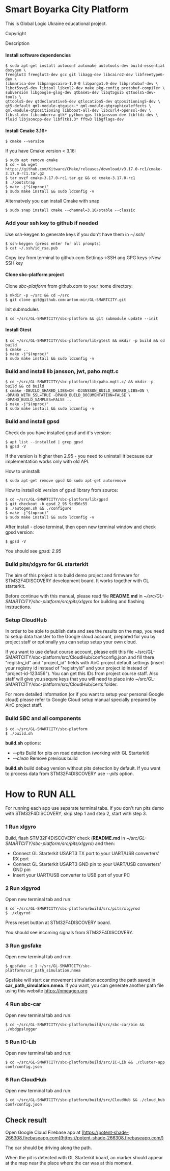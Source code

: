 # Smart Boyarka City Platform

This is Global Logic Ukraine educational project. 

Copyright

Description

#### Install software dependencies
```
$ sudo apt-get install autoconf automake autotools-dev build-essential doxygen \
freeglut3 freeglut3-dev gcc git libagg-dev libcairo2-dev libfreetype6-dev \
libmarisa-dev libpangocairo-1.0-0 libpango1.0-dev libprotobuf-dev \
libqt5svg5-dev libtool libxml2-dev make pkg-config protobuf-compiler \
subversion libgoogle-glog-dev qtbase5-dev libqt5gui5 qttools5-dev-tools \
qttools5-dev qtdeclarative5-dev qtlocation5-dev qtpositioning5-dev \
qt5-default qml-module-qtquick-* qml-module-qtgraphicaleffects \
qml-module-qtpositioning libboost-all-dev libcurl4-openssl-dev \
libssl-dev libcanberra-gtk* python-gps libjansson-dev libftdi-dev \
fluid libjsoncpp-dev libfltk1.3* fftw3 libgflags-dev
```

#### Install Cmake 3.16+
```
$ cmake --version
```
If you have Cmake version < 3.16:
```
$ sudo apt remove cmake
$ cd ~ && wget https://github.com/Kitware/CMake/releases/download/v3.17.0-rc1/cmake-3.17.0-rc1.tar.gz
$ tar xvzf cmake-3.17.0-rc1.tar.gz && cd cmake-3.17.0-rc1
$ ./bootstrap
$ make -j"$(nproc)"
$ sudo make install && sudo ldconfig -v
```

Alternatvely you can install Cmake with snap
```
$ sudo snap install cmake --channel=3.16/stable --classic
```

### Add your ssh key to github if needed

Use ssh-keygen to generate keys if you don't have them in ~/.ssh/
```
$ ssh-keygen (press enter for all prompts)
$ cat ~/.ssh/id_rsa.pub
```
Copy key from terminal to github.com Settings->SSH ang GPG keys->New SSH key

#### Clone sbc-platform project

Clone *sbc-platform* from github.com to your home directory:
```
$ mkdir -p ~/src && cd ~/src
$ git clone git@github.com:anton-mir/GL-SMARTCITY.git
```

Init submodules

```
$ cd ~/src/GL-SMARTCITY/sbc-platform && git submodule update --init
```

#### Install Gtest
```
$ cd ~/src/GL-SMARTCITY/sbc-platform/lib/gtest && mkdir -p build && cd build
$ cmake ..
$ make -j"$(nproc)"
$ sudo make install && sudo ldconfig -v
```

### Build and install lib jansson, jwt, paho.mqtt.c

```
$ cd ~/src/GL-SMARTCITY/sbc-platform/lib/paho.mqtt.c/ && mkdir -p build && cd build
$ cmake -DBUILD_SHARED_LIBS=ON -DJANSSON_BUILD_SHARED_LIBS=ON \
-DPAHO_WITH_SSL=TRUE -DPAHO_BUILD_DOCUMENTATION=FALSE \
-DPAHO_BUILD_SAMPLES=FALSE ..
$ make -j"$(nproc)"
$ sudo make install && sudo ldconfig -v
```

### Build and install gpsd

Check do you have installed gpsd and it's version:

```
$ apt list --installed | grep gpsd
$ gpsd -V
```

If the version is higher then 2.95 - you need to uninstall it because our 
implementation works only with old API.

How to uninstall:

```
$ sudo apt-get remove gpsd && sudo apt-get autoremove
```

How to install old version of gpsd library from source:
 
```
$ cd ~/src/GL-SMARTCITY/sbc-platform/lib/gpsd
$ git checkout -b gpsd_2_95 9cd56c55 
$ ./autogen.sh && ./configure
$ make -j"$(nproc)"
$ sudo make install && sudo ldconfig -v
```
After install - close terminal, then open new terminal window and check gpsd version:

```
$ gpsd -V
```
You should see *gpsd: 2.95*

### Build pits/xlgyro for GL starterkit

The aim of this project is to build demo project and firmware for
STM32F4DISCOVERY development board. It works together with GL
starterkit.

Before continue with this manual, please read file **README.md** in
_~/src/GL-SMARTCITY/sbc-platform/src/pits/xlgyro_ for building and flashing instructions.

### Setup CloudHub

In order to be able to publish data and see the results on the map, you need to setup 
data transfer to the Google cloud account, prepared for you by project staff or optionally
you can setup setup your own cloud. 

If you want to use defaut course account, please edit this file 
~/src/GL-SMARTCITY/sbc-platform/src/CloudHub/conf/config.json and fill there "registry_id"
and "project_id" fields with AirC project default settings (insert your registry id instead 
of "registryId" and your project id instead of "project-id-123456").
You can get this IDs from project course staff. Also staff will give you sequre keys 
that you will need to place into ~/src/GL-SMARTCITY/sbc-platform/src/CloudHub/certs folder. 

For more detailed information (or if you want to setup your personal Google cloud)
please refer to Google Cloud setup manual specially prepared by AirC project staff.

### Build SBC and all components

```
$ cd ~/src/GL-SMARTCITY/sbc-platform 
$ ./build.sh 
```
**build.sh** options: 
* _--pits_ Build for pits on road detection (working with GL Starterkit)
* _--clean_ Remove previous build

**build.sh** build debug version without pits detection by default. 
If you want to process data from STM32F4DISCOVERY use *--pits* option.

# How to RUN ALL  

For running each app use separate terminal tabs. If you don't run pits demo
with STM32F4DISCOVERY, skip step 1 and step 2, start with step 3. 


### 1 Run xlgyro

Build, flash STM32F4DISCOVERY check (**README.md** in 
_~/src/GL-SMARTCITY/sbc-platform/src/pits/xlgyro_) and then:
* Connect GL Starterkit USART3 TX port to your UART/USB converters' RX port
* Connect GL Starterkit USART3 GND pin to your UART/USB converters' GND pin
* Insert your UART/USB converter to USB port of your PC 

### 2 Run xlgyrod

Open new terminal tab and run:

```
$ cd ~/src/GL-SMARTCITY/sbc-platform/build/src/pits/xlgyrod
$ ./xlgyrod
```

Press reset button at STM32F4DISCOVERY board.

You should see incoming signals from STM32F4DISCOVERY.

### 3 Run gpsfake

Open new terminal tab and run:

```
$ gpsfake -c 1 ~/src/GL-SMARTCITY/sbc-platform/car_path_simulation.nmea
``` 

Gpsfake will start car movement simulation according the path saved in 
**car_path_simulation.nmea**. If you want, you can generate another path file 
using this website https://nmeagen.org  

### 4 Run sbc-car

Open new terminal tab and run:

```
$ cd ~/src/GL-SMARTCITY/sbc-platform/build/src/sbc-car/bin && ./obdgpslogger
```

### 5 Run IC-Lib

Open new terminal tab and run:

```
$ cd ~/src/GL-SMARTCITY/sbc-platform/build/src/IC-Lib && ./cluster-app conf/config.json
```

### 6 Run CloudHub

Open new terminal tab and run:

```
$ cd ~/src/GL-SMARTCITY/sbc-platform/build/src/CloudHub && ./cloud_hub conf/config.json
```

## Check result

Open Google Cloud Firebase app at [https://potent-shade-266308.firebaseapp.com](https://potent-shade-266308.firebaseapp.com/)

The car should be driving along the path. 

When the pit is detected with GL Starterkit board, an marker should appear at
the map near the place where the car was at this moment.
